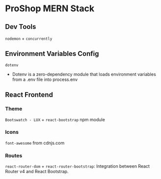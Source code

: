 # ProShop MERN Stack

## Dev Tools

`nodemon` + `concurrently`

## Environment Variables Config

`dotenv`

- Dotenv is a zero-dependency module that loads environment variables from a .env file into process.env

## React Frontend

### Theme

`Bootswatch - LUX` + `react-bootstrap` npm module

### Icons

`font-awesome` from cdnjs.com

### Routes

`react-router-dom` + `react-router-bootstrap`: Integration between React Router v4 and React Bootstrap.
